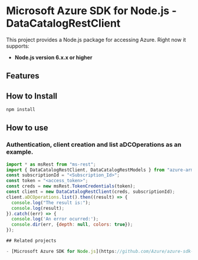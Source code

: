 # Microsoft Azure SDK for Node.js - DataCatalogRestClient
This project provides a Node.js package for accessing Azure. Right now it supports:
- **Node.js version 6.x.x or higher**

## Features


## How to Install

```bash
npm install
```

## How to use

### Authentication, client creation and list aDCOperations as an example.

```javascript
import * as msRest from "ms-rest";
import { DataCatalogRestClient, DataCatalogRestModels } from "azure-arm-datacatalog";
const subscriptionId = "<Subscription_Id>";
const token = "<access_token>";
const creds = new msRest.TokenCredentials(token);
const client = new DataCatalogRestClient(creds, subscriptionId);
client.aDCOperations.list().then((result) => {
  console.log("The result is:");
  console.log(result);
}).catch((err) => {
  console.log('An error ocurred:');
  console.dir(err, {depth: null, colors: true});
});

## Related projects

- [Microsoft Azure SDK for Node.js](https://github.com/Azure/azure-sdk-for-node)
